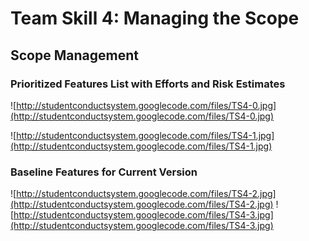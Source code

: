 

# Team Skill 4: Managing the Scope #

## Scope Management ##

### Prioritized Features List with Efforts and Risk Estimates ###

![http://studentconductsystem.googlecode.com/files/TS4-0.jpg](http://studentconductsystem.googlecode.com/files/TS4-0.jpg)

![http://studentconductsystem.googlecode.com/files/TS4-1.jpg](http://studentconductsystem.googlecode.com/files/TS4-1.jpg)

### Baseline Features for Current Version ###

![http://studentconductsystem.googlecode.com/files/TS4-2.jpg](http://studentconductsystem.googlecode.com/files/TS4-2.jpg)
![http://studentconductsystem.googlecode.com/files/TS4-3.jpg](http://studentconductsystem.googlecode.com/files/TS4-3.jpg)